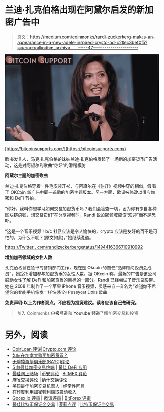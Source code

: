 # 兰迪·扎克伯格出现在阿黛尔启发的新加密广告中

> 原文：<https://medium.com/coinmonks/randi-zuckerberg-makes-an-appearance-in-a-new-adele-inspired-crypto-ad-c28ec3bef0f5?source=collection_archive---------47----------------------->

![](img/49cb042a49eb429563c2eef6f6497299.png)

[https://bitcoinsupports.com/](https://bitcoinsupports.com/)

脸书发言人、马克·扎克伯格的妹妹兰迪·扎克伯格发起了一场新的加密货币广告活动，这是对阿黛尔的歌曲“你好”的滑稽模仿

**阿黛尔主题的加密歌曲**

兰迪·扎克伯格穿着一件毛皮领开衫，与阿黛尔在《你好》视频中穿的相似，假唱了 OKCoin 新广告中同一首歌的加密主题版本。另一方面，歌词被修改以适应加密和 DeFi 节拍。

“你好，我叫你想学习如何交易加密货币吗？我们会检查一切，因为你有来自各种区块链的钱，想交易它们”在分享视频时，Randi 说加密领域应该“欢迎”而不是恐吓。

“这是一个音乐视频！b/c 社区应该是令人愉快的，crypto 应该是友好的而不是可怕的，为什么不呢？(原文如此)，”她继续说道。

[https://Twitter . com/randizuckerberg/status/1494416366710910992](https://twitter.com/randizuckerberg/status/1494416366710910992)

**增加加密领域的女性人数**

扎克伯格曾在脸书的营销部门工作，现在是 Okcoin 的首任“品牌顾问委员会成员”，她受托增加参与加密货币的女性人数。据 OKcoin 称，最新的广告是该公司鼓励女性了解 DeFi 和加密货币的目标的一部分。Randi 已经尝试了音乐录影带。她在 2008 年制作了一个苹果 iPhone 音乐视频，灵感来自一首名为“难道你不希望你的智能手机像我一样性感”的 Pussycat Dolls 歌曲

**免责声明:以上为作者观点，不应视为投资建议。读者应该自己做研究。**

> 加入 Coinmonks [电报频道](https://t.me/coincodecap)和 [Youtube 频道](https://www.youtube.com/c/coinmonks/videos)了解加密交易和投资

# 另外，阅读

*   [CoinLoan 评论](https://coincodecap.com/coinloan-review)|[Crypto.com 评论](/coinmonks/crypto-com-review-f143dca1f74c)
*   [如何在加拿大购买加密货币？](https://coincodecap.com/how-to-buy-cryptocurrency-in-canada)
*   [无聊猿游艇俱乐部(BAYC)评论](https://coincodecap.com/bored-ape-yacht-club-bayc-review)
*   [5 款最佳加密交易终端](https://coincodecap.com/crypto-trading-terminals) | [最佳 DeFi 应用](https://coincodecap.com/best-defi-apps)
*   [最佳网上赌场](https://coincodecap.com/best-online-casinos) | [币安评论](/coinmonks/binance-review-ee10d3bf3b6e) | [BitMEX 评论](https://coincodecap.com/bitmex-review)
*   [麻雀交换评论](https://coincodecap.com/sparrow-exchange-review) | [纳什交换评论](https://coincodecap.com/nash-exchange-review)
*   [美国最佳加密交易机器人](https://coincodecap.com/crypto-trading-bots-in-the-us) | [经常性回顾](https://coincodecap.com/changelly-review)
*   [在印度利用加密套利赚取被动收入](https://coincodecap.com/crypto-arbitrage-in-india)
*   [Godex.io 评审](/coinmonks/godex-io-review-7366086519fb) | [邀请评审](/coinmonks/invity-review-70f3030c0502) | [BitForex 评审](https://coincodecap.com/bitforex-review)
*   [最佳比特币保证金交易](/coinmonks/bitcoin-margin-trading-exchange-bcbfcbf7b8e3) | [萝莉点评](/coinmonks/lolli-review-e6ddc7895ad8) | [比特币保证金交易](https://coincodecap.com/bityard-margin-trading)